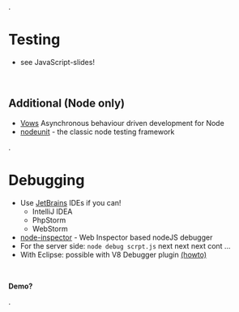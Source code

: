 .<div class="slide">

# Testing

 * see JavaScript-slides!

<br/>

## Additional (Node only)

 * [Vows](http://vowsjs.org/) Asynchronous behaviour driven development for Node
 * [nodeunit](https://github.com/caolan/nodeunit) - the classic node testing framework

.</div><div class="slide">

# Debugging

 * Use [JetBrains](http://www.jetbrains.com/) IDEs if you can!
   * IntelliJ IDEA
   * PhpStorm
   * WebStorm
 * [node-inspector](https://github.com/dannycoates/node-inspector) - Web Inspector based nodeJS debugger
 * For the server side: `node debug scrpt.js` next next next cont ...
 * With Eclipse: possible with V8 Debugger plugin [(howto)](https://github.com/joyent/node/wiki/Using-Eclipse-as-Node-Applications-Debugger)

<br/>

**Demo?**

.</div>

